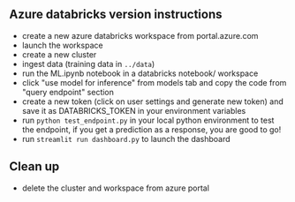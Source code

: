 ## Azure databricks version instructions
- create a new azure databricks workspace from portal.azure.com
- launch the workspace
- create a new cluster
- ingest data (training data in `../data`)
- run the ML.ipynb notebook in a databricks notebook/ workspace
- click "use model for inference" from models tab and copy the code from "query endpoint" section
- create a new token (click on user settings and generate new token) and save it as DATABRICKS_TOKEN in your environment variables
- run `python test_endpoint.py` in your local python environment to test the endpoint, if you get a prediction as a response, you are good to go!
- run `streamlit run dashboard.py` to launch the dashboard

## Clean up
- delete the cluster and workspace from azure portal